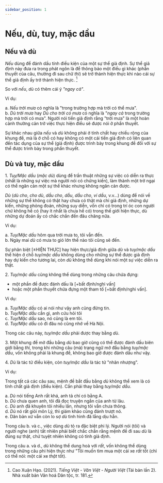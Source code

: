```yaml
---
sidebar_position: 1
---
```


# Nếu, dù, tuy, mặc dầu

## Nếu và dù

*Nếu* dùng để đánh dấu tính điều kiện của một sự thể giả định. Sự thể giả định này đưa ra trong phát ngôn là để thông báo một điều gì khác (phần thuyết của câu, thường đi sau chữ *thì*) sẽ trở thành hiện thực khi nào cái sự thể giả định ấy trở thành hiện thực. [^1]

So với *nếu*, *dù* có thêm cái ý *"ngay cả"*.

Ví dụ:

a. *Nếu trời mưa* có nghĩa là "trong trường hợp mà trời có thể mưa".  
b. *Dù trời mưa* hay *Dù cho trời có mưa* có nghĩa là "*ngay cả* trong trường hợp mà trời có mưa". Người nói tiền giả định rằng "trời mưa" là một hoàn cảnh thường cản trở việc thực hiện điều sẽ được nói ở phần thuyết.

Sự khác nhau giữa *nếu* và *dù* không phải ở tính chất hay chiều rộng của khung đề, mà là ở chỗ có hay không có một cái tiền giả định có liên quan đến tác dụng của sự thể (giả định) được trình bày trong khung đề đối với sự thể được trình bày trong phần thuyết.

## Dù và tuy, mặc dầu

1\. *Tuy/Mặc dầu* (*mặc dù*) dùng để trần thuật những sự việc có diễn ra thực (nhất là những sự việc mà người nói có chứng kiến), làm thành một trở ngại có thể ngăn cản một sự thể khác nhưng không ngăn cản được.

*Dù* (*dù cho*, *cho dù*, *dầu cho*, *dẫu*, *dẫu cho*, *ví dầu*, v.v...) dùng để nói về những sự thể không có thật hay chưa có thật mà chỉ giả định, những dự kiến, những phỏng đoán, những suy diễn, vốn chỉ có trong trí óc con người chứ không hề có (hay ít nhất là chưa hề có) trong thế giới hiện thực, dù những dự đoán ấy có chắc chắn đến đâu chăng nữa. 

Ví dụ:

a. *Tuy/Mặc dầu* hôm qua trời mưa to, tôi vẫn đến.  
b. Ngày mai *dù* có mưa to gió lớn thế nào tôi cũng sẽ đến.

Sự phân biệt \[±HIỆN THỰC\] hay hiện thực/giả định giữa *dù* và *tuy/mặc dầu* thể hiện ở chỗ *tuy/mặc dầu* không dùng cho những sự thể được giả định hay dự kiến cho tương lai, còn *dù* không thể dùng khi nói một sự việc diễn ra thật. 

2\. *Tuy/mặc dầu* cũng không thể dùng trong những câu chứa đựng:

- một phần đề được đánh dấu là \[+bất định/nghi vấn\]
- hoặc một phần thuyết chứa đựng một tham tố \[+bất định/nghi vấn\].

Ví dụ:

a. *Tuy/Mặc dầu* có ai nói như vậy anh cũng đừng tin.  
b. *Tuy/Mặc dầu* cần gì, anh cứu hỏi tôi  
c. *Tuy/Mặc dầu* sao, nó cũng là em tôi.  
d. *Tuy/Mặc dầu* có đi đâu nó cũng nhớ về Hà Nội.

Trong các câu này, *tuy/mặc dầu* phải được thay bằng *dù*.

3\. Một khung đề mở đầu bằng *dù* bao giờ cũng có thể được đánh dấu biên giới bằng *thì*, trong khi những câu (mà) trạng ngữ mở đầu bằng *tuy/mặc dầu*, vốn không phải là khung đề, không bao giờ được đánh dấu như vậy.

4\. *Dù* là tác tử điều kiện, còn *tuy/mặc dầu* là tác tử "nhân nhượng".

Ví dụ:

Trong tất cả các câu sau, mệnh đề bắt đầu bằng *dù* không thể xem là có tính chất giả định (điều kiện). Cần phải thay bằng *tuy/mặc dầu*.

a. *Dù* nói tiếng Anh rất khá, anh tả chí có bằng A.  
b. *Dù* chưa quen anh, tôi đã đọc truyện ngắn của anh từ lâu.  
c. *Dù* anh đã khuyên tôi nhiều lần, nhưng tôi vẫn chưa thông.  
d. *Dù* nó rất giỏi môn Lý, thì giám khảo cũng đánh trượt nó.  
e. Dân bản xứ vẫn còn lo sợ *dù* tình hình đã lắng dịu hẳn.

Trong câu b. và c., việc dùng *dù* tỏ ra đặc biệt phi lý. Người nói (tôi) và người nghe (anh) tất nhiên phải biết chắc chắn rằng mệnh đề đi sau *dù* là đúng sự thật, chứ tuyệt nhiên không có tính giả định.

Trong câu a. và d., *dù* không thể dung hoà với *rất*, vốn không thể dùng trong những câu phi hiện thực như "Tôi muốn tìm mua một cái xe *rất* tốt (chỉ có thể nói: một cái xe *thật* tốt).

[^1]: Cao Xuân Hạo. (2021). *Tiếng Việt - Văn Việt - Người Việt* (Tái bản lần 2). Nhà xuất bản Văn hoá Dân tộc, tr. 181.